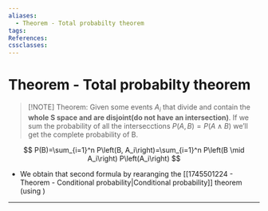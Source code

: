 ```yaml
---
aliases:
  - Theorem - Total probabilty theorem
tags:
References:
cssclasses:
---
```

# Theorem - Total probabilty theorem

> [!NOTE] Theorem: 
> Given some events $A_i$ that divide and contain the **whole S space and are disjoint(do not have an intersection)**. If we sum the probability of all the intersecctions $P(A,B) = P(A\land B)$ we’ll get the complete probability of B.

$$
P(B)=\sum_{i=1}^n P\left(B, A_i\right)=\sum_{i=1}^n P\left(B \mid A_i\right) P\left(A_i\right)
$$
+ We obtain that second formula by rearanging the [[1745501224 - Theorem - Conditional probability|Conditional probability]] theorem (using )
***